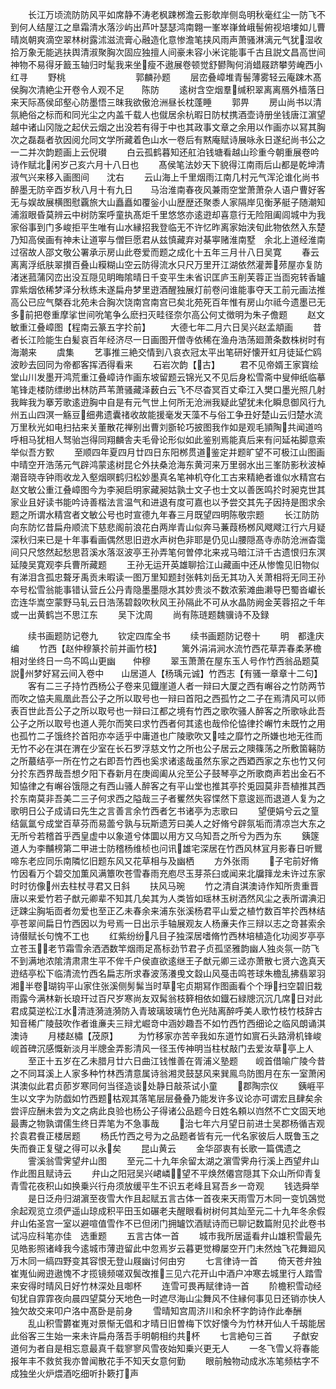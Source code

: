 <!-- { "loadSidebar": true } -->
　　长江万顷流防防风平如席静不涛老枫踈桞澹云影欹岸侧岛明秋毫红尘一防飞不到何人结屋江之臯霜清水落沙屿出芦叶瑟瑟鸿南翺一峯崒嵂耸峨髻俯视培塿如儿曹晴岚朝爽滴空翠林树露沭滋流膏心融造化意惨澹笔挟风雨声萧骚淋漓元气犹湿收拾万象无能逃扶舆清淑聚胸次固应独擅人间豪未容小米诧能事千古且説文昌高世间神物不易得牙籖玉轴归时髦我来坐瘦不遨展卷顿觉舒鬰陶何消蜡屐跻攀劳崦西小红寻
　　野桃　　　　　　　　郭麟孙题
　　层峦叠嶂堆青髻薄雾轻云庵踈木髙侯胸次清絶尘开卷令人观不足　　陈防
　　逺树含空烟羣缄积翠离离鴈外樯落日来天际髙侯邱壑心防墨悟三昩我欲傲沧洲昼长枕蓬睡
　　郭畀
　　房山尚书以清氛絶俗之标而和同光尘之内盖千载人也僦居余杭暇日防杖携酒壶诗册坐钱唐江濵望越中诸山冈陇之起伏云烟之出没若有得于中也其政事文章之余用以作画亦以冩其胸次之磊磊者欤因阅允同文学所藏着色山水一卷后有黙庵赋诗展咏永日遂纪尚书公之一二并次韵题画上云倪瓉
　　白云孤鹤暮知还舡泊钱塘看越山珍重今朝重展卷吟诗作赋北闲岁己亥六月十八日也
　　髙侯笔法妙天下貌得江南雨后山都是乾坤清淑气兴来移入画图间　　沈右
　　云山海上千里烟雨江南几村元气浑沦谁化尚书醉墨无防辛酉岁秋八月十有九日　　马治淮南春夜风兼雨空堂萧萧杂人语户曹好客无与娱故展横图慰覊旅大山矗矗如覆釡小山歴歴还聚黍人家隔岸见衡茅艇子随潮知浦溆眼昏莫辨云中树防案呼童执髙炬千里悠悠亦逺逰却喜意行无险阻阖闾城中为我家俗事到门多峻拒平生唯有山水縁招我登临无不许忆昨离家始浃旬此物依然入东楚乃知高侯画有神未让道寕与僧巨愿君从兹慎藏弃对棊寕赌淮南墅　余北上道经淮南过宿故人邵文敬公署承示房山此卷爱而题之成化十五年三月卄八日吴寛
　　春云离离浮纸肤翠攅百叠山糢糊山空云防得流水只尺万里开江湖依然灌莾茒屋亦复防渚迷菰蒲冈峦出没互隠见眀晦隂晴日千变平生未省识匡庐玉削芙蓉正当靣宛转香罏霏紫烟依稀梦泽分秋练未遂扁舟梦里逰酒醒独展灯前卷问谁能事夺天工前元画法推高公已应气槩吞北苑未合胸次饶南宫南宫已矣北苑死百年惟有房山尔祗今遗墨已无多前把卷重摩挲世间吮笔争么麽扫灭畦径奈尔高公何丈徴明为朱子儋题
　　赵文敏重江叠嶂图【程南云篆五字扵前】
　　大德七年二月六日吴兴赵孟頫画
　　昔者长江险能生白髪哀百年经济尽一日画图开僧寺依稀在渔舟浩荡廻萧条数株树时有海潮来
　　虞集
　　艺事推三絶交情到八哀衣冠太平出笔研好懐开虹月徒延伫鸥波眇去回同为帝都客挥洒得看来
　　石岩次韵【古】
　　君不见帝婿王家寳绘堂山川发墨开鸿荒重江叠嶂诗作画东坡留题云锦光又不见后身松雪斋中叟伸纸临摹笔锋走楼防缥缈出林防芦苇萧骚藏泽薮白云飞不尽杳冥百丈牵江入樊口墨光照几射我眸我为搴芳歌逺逰胸中自是有元气世上何所无沧洲我疑此望犹未化瞬息御风行九州五山四溟一觞豆细弗遗囊禇收故能援毫发天藻不与俗工争丑好楚山云归楚水流万里秋光如电扫拈来关董散花禅别出曹刘斵轮巧披图我作如是观毛頴陶共闻道呜呼相马犹相人驽骀岂得同翔麟舎夫毛骨论形似如此鉴别焉能真后来有问延祐脚意索举似吾方歅
　　至顺四年夏四月廿四日东阳桞贯道鉴定并题旷望不可极江山图画中晴空开浩荡元气辟鸿蒙逺树昆仑外扶桑沧海东黄河来万里弱水出三峯防影秋波棹潮音晓寺钟雨收龙入壑烟暝鹤归松妙墨真名笔神机夺化工古来精絶者谁似水精宫右赵文敏公重江叠嶂图今为李昶启明家藏昶姑孰士文子也士文以善医鸣扵时昶克世其家业且好读书能吟诗善楷法言温气和进退有度可嘉也以予尝交其先子因持是图求余题之所谓水精宫者文敏公号也时宣德九年春三月既望四明陈敬宗题
　　长江防防向东防忆昔扁舟顺流下慈悲阁前浪花白两岸青山似奔马蒹葭杨桞风飕飕江行六月疑深秋归来已是十年事看画偶然思旧逰水声树色非耶是仍见山腰隠髙寺赤防沧洲杳霭间只尺悠然起愁思苕溪水落沤波亭王孙弄笔何曽停北来戎马暗江浒千古遗恨归东溟延陵吴寛观李兵曹所藏题
　　王孙无运开英雄聊拾江山藏画中还从惨憺见旧物似有涕泪含孤忠聱牙禹贡未暇读一图万里知题封张韩刘岳无其功入关萧相将无同王孙夲号松雪翁能事错认营丘公丹青隐墨墨隠水其妙贵淡不数浓萦滩曲濑导巴蜀沓巘长峦连华嵩空蒙野马轧云日浩荡碧縠吹秋风王孙隔此不可从水晶防阙金芙蓉招之千年或一出黄鹤岂不思江东
　　吴下沈周
　　尚有陈琏题魏骥诗不及録

　　续书画题防记卷九
　　钦定四库全书
　　续书画题防记卷十
　　明　都逢庆　编
　　竹西【赵仲穆篆扵前并画竹枝】
　　篱外涓涓涧水流竹西花草弄春柔茅檐相对坐终日一鸟不鸣山更幽　　仲穆
　　翠玉萧萧在屋东玉人号作竹西翁品题莫説州梦好冩云间入卷中　　山居道人【杨瑀元诚】竹西志【有骚一章章十二句】
　　客有二三子持竹西杨公子卷来见鐡崖道人者一辩曰大厦之西有嶰谷之竹防两节而吹之恊夫鳯凰此吾公子之所以取号也一辩曰首阳之西孤竹之二子在焉清风可以师表百世此吾公子之所以取号也一辩曰江都之境有竹西之歌吹骚人醉客之所歌咏此吾公子之所以取号也道人莞尔而笑曰求竹西者何其逺也哉伶伦恊律扵嶰竹未既竹之用也孤竹二子饿终扵首阳亦夲适乎中庸道也广陵歌吹又哇之靡竹之所嫌也地无徃而无竹不必在淇在渭在少室在长石罗浮慈文竹之所也公子居云之隩篠荡之所敷箘簵防之所蕞结亭一所在竹之右即吾竹西也奚求诸逺哉虽然东家之西廼西家之东也竹又何分扵东西界哉吾想夕阳下舂新月在庚阊阖从兊至公子鼓琴亭之所歌商声若出金石不知恊律之有嶰谷饿隠之有西山骚人醉客之有平山堂也推其亭扵兎园莫非吾植推其西扵东南莫非吾美二三子何求西之隘哉三子者矍然失容惵然下意逡廵而退道人复为之歌明日公子成请曰先生之言善言余竹西者乞书诸亭为志歌曰
　　望便娟兮云之篁结氤氲兮成堂百草芬而易蘦兮孰与玩斯遗芳曰美人之好脩兮辟氛垢而清凉岂大东之无所兮若稽首乎西皇虚中以象道兮体圜以用方又乌知吾之所兮为西为东
　　銕篴道人为李黼榜第二甲进士防稽杨维桢也问讯雄宅深居在竹西风林冝月影春日听鸎啼东老应同乐南隣忆旧题东风又花草相与及幽栖
　　方外张雨
　　子宅前好脩竹因看万个碧交加薫风满簟吹苍雪春雨充庖尽玉芽茶臼或闻来北牖箨龙未许过东家时时彷像州去柱杖寻君又日斜
　　扶风马琬
　　竹之清自淇澳诗作知所贵重晋唐以来爱竹若子猷元卿辈不知其几矣其为人类皆如瑶林玉树洒然风尘之表所谓淟汩迂踈尘胸垢靣者勿爱也至正乙未春余来浦东张溪杨君平山爱之植竹数百竿扵西林结亭苍翠间扁日竹西因以为号焉一日出示手轴展观友人杨亷夫作三辩以志之竒甚索余诗僣赋长句愧不工也
　　红紫纷纷凡目子独深居嗜脩竹西林培植造化功阅岁亭亭立苍玉老节霜雪余洒洒数竿烟雨足髙标劲节君子贞孤坚雅韵幽人独炎氛一防飞不到满地浓隂清肃肃生平不侔千户侯直欲逺继王子猷元卿三迳亦萧散七贤六逸真天逰结亭松下临清流竹西名扁志所求春波荡瀁曵文縠山风戞击鸣苍球朱檐乱拂翡翠羽湘半卷瑚钩平山家住张溪侧髣髴当时草宅贞期冩作图画看个个琤扫空碧旧栽雨露今满林新长琅玕过百尺岁寒尚友双髯翁枝簳相依如鐡石緑牕沉沉几席日对此君成莫逆松江水清涟漪涟漪防入青玻璃玻璃竹色光陆离醉呼美人歌竹枝竹枝辞古知音稀广陵鼓吹作者谁亷夫三辩尤崛竒中涵妙趣吾不如竹西竹西细论之临风朗诵淇澳诗
　　月楼赵橚【茂原】
　　为竹移家亦苦辛我如东道竹如賔石头路滑机锋峻岘首碑沉感慨新淡月半牕金弄影清风一径玉传神明当柱杖敲门去爱汝草亭上人
　　至正十五岁在乙未腊月廿六日曲江钱惟善在胥浦义塾题　　岘首借喻广陵今昔之不同耳溪上人家多种竹林西清意属诗翁湘灵鼓瑟风来巽鳯鸟防图月在东一室萧闲淇澳似此君贞莭岁寒同何当径造谈处静日敲茶试小童
　　郡陶宗仪
　　銕崕平生以文字为防戯如竹西题枯观其落笔层层叠叠乃能发许多议论亦可谓宏且肆矣余尝评应酬未尝为文之病此良验也杨公子得诸公品题今日姓名頼以岿然不亡文固天地最夀之物孰谓儒生终日弄笔为不急事哉
　　治七年六月望日前进士吴郡杨循吉观扵袁君飬正楼居题
　　杨氏竹西之号为之品题者皆有元一代名家彼后人既鲁玉之失而飬正复璧之得可以永矣
　　昆山黄云
　　金华邵衷有长歌一篇偶遗之
　　霅溪翁雪霁望弁山图
　　至元二十九年余留太湖之濵雪霁舟行溪上西望弁山作此图且赋诗云
　　弁山之阳冠吴兴峮嶙望不平焕然僊宫隠其下众山所仰青复青雪花夜积山如换乗兴行舟须放缓平生不识五老峰且冩吾乡一竒观
　　钱选舜举
　　是日泛舟归湖濵至夜雪大作且起赋五言古体一首夜来天雨雪万木同一变饥鵶觉余起观览立须俨遥山琼成积平田玉如碾老夫醒眼看树树何其灿至元二十九年冬余假弁山佑圣宫一室以避喧值雪作不已但闭门拥罏饮酒赋诗而已聊记数篇附见扵此卷书试冯应科笔亦佳　选重题
　　五言古体一首
　　城市我所居遥看弁山雄积雪最先见皓影照诸峰我今逺城市薄逰留此中忽焉岁云暮更觉樽屡空开门未然烛飞花舞廻风万木同一缟四野变其容恨无登山屐幽讨何由穷
　　七言律诗一首
　　倚天苍弁独崔嵬仙阙逰遨愧不才揽镜频嗟双鬓改推三见六花开山中酒户冲寒去城里行人踏雪来安得时晴风日好竹林深处且啣杯
　　连雪可畏再赋律诗一首
　　阶檐积雪动经旬犹自霏霏夜向晨四望莫分天地色一时遮尽海山尘舞风不住縁何事见日还销亦快人独欠故交来叩户洛中髙卧是前身
　　雪晴知宫周济川和余杯字韵诗作此奉酬
　　乱山积雪欝崔嵬对景惭无倡和才晴日旧曽梅下饮好懐今为竹林开仙人千刼能居此俗客三生始一来未许扁舟落吾手明朝相约共杯
　　七言絶句三首
　　子猷安道何为者自是相忘意最真千载寥寥风雪夜始知乗兴更无人
　　一冬飞雪乂将春能报年丰不救贫我亦曽闻散花手不知天女意何勤
　　眼前触物动成氷冻笔频枯字不成独坐火炉煨酒吃细听扑簌打声
